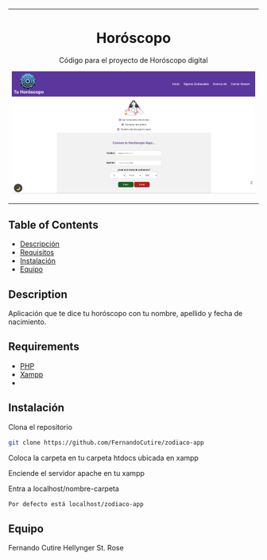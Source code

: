 
<table align="center"><tr><td colspan="4" align="center" width="9999">

# Horóscopo

Código para el proyecto de Horóscopo digital

<p align="center">
  <img src="resources/imgs/horoscopo-dia.png" alt="Tu horoscopo">
</p>

</td></tr></table>

## Table of Contents

- [Descripción](#description)
- [Requisitos](#requirements)
- [Instalación](#installation)
- [Equipo](#equipo)



## Description

Aplicación que te dice tu horóscopo con tu nombre, apellido y fecha de nacimiento.



## Requirements

* [PHP ](https://www.python.org/download/releases/2.7/)
* [Xampp](https://www.anaconda.com/products/individual)
* 

## Instalación

Clona el repositorio
```bash
git clone https://github.com/FernandoCutire/zodiaco-app
```

Coloca la carpeta en tu carpeta htdocs ubicada en xampp

Enciende el servidor apache en tu xampp

Entra a localhost/nombre-carpeta
```bash
Por defecto está localhost/zodiaco-app
```

## Equipo

Fernando Cutire
Hellynger St. Rose